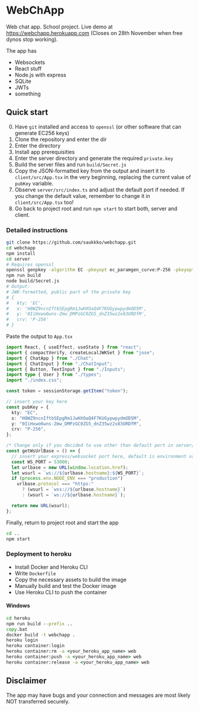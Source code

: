 # WebChApp

Web chat app. School project. Live demo at https://webchapp.herokuapp.com (Closes on 28th November when free dynos stop working).

The app has

- Websockets
- React stuff
- Node.js with express
- SQLite
- JWTs
- something

## Quick start

0. Have `git` installed and access to `openssl` (or other software that can generate EC256 keys)
1. Clone the repository and enter the dir
2. Enter the directory
3. Install app prerequisities
4. Enter the server directory and generate the required `private.key`
5. Build the server files and run `build/Secret.js`
6. Copy the JSON-formatted key from the output and insert it to `client/src/App.tsx` in the very beginning, replacing the current value of `pubKey` variable.
7. Observe `server/src/index.ts` and adjust the default port if needed. If you change the default value, remember to change it in `client/src/App.tsx` too!
8. Go back to project root and run `npm start` to start both, server and client.

### Detailed instructions

```bash
git clone https://github.com/saukkko/webchapp.git
cd webchapp
npm install
cd server
# Requires openssl
openssl genpkey -algorithm EC -pkeyopt ec_paramgen_curve:P-256 -pkeyopt ec_param_enc:named_curve -out private.key
npm run build
node build/Secret.js
# Output:
# JWK-formatted, public part of the private key
# {
#   kty: 'EC',
#   x: 'H8WZ9ncnIftbSEpgRm1JwHXOaQ4F7KUGypwpydmOD5M',
#   y: '0IiHxwo6wns-Zmw_DMPzGC0ZG5_dnZ35wz2x83URDfM',
#   crv: 'P-256'
# }
```

Paste the output to `App.tsx`

```typescript
import React, { useEffect, useState } from "react";
import { compactVerify, createLocalJWKSet } from "jose";
import { ChatApp } from "./Chat";
import { ChatInput } from "./ChatInput";
import { Button, TextInput } from "./Inputs";
import type { User } from "./types";
import "./index.css";

const token = sessionStorage.getItem("token");

// insert your key here
const pubKey = {
  kty: "EC",
  x: "H8WZ9ncnIftbSEpgRm1JwHXOaQ4F7KUGypwpydmOD5M",
  y: "0IiHxwo6wns-Zmw_DMPzGC0ZG5_dnZ35wz2x83URDfM",
  crv: "P-256",
};

/* Change only if you decided to use other than default port in server/src/index.ts */
const getWsUrlBase = () => {
  // insert your express/websocket port here, default is environment variable NODE_PORT || 53000
  const WS_PORT = 53000;
  let urlbase = new URL(window.location.href);
  let wsurl = `ws://${urlbase.hostname}:${WS_PORT}`;
  if (process.env.NODE_ENV === "production")
    urlbase.protocol === "https:"
      ? (wsurl = `wss://${urlbase.hostname}`)
      : (wsurl = `ws://${urlbase.hostname}`);

  return new URL(wsurl);
};
```

Finally, return to project root and start the app

```bash
cd ..
npm start
```

### Deployment to heroku

- Install Docker and Heroku CLI
- Write `Dockerfile`
- Copy the necessary assets to build the image
- Manually build and test the Docker image
- Use Heroku CLI to push the container

#### Windows

```bat
cd heroku
npm run build --prefix ..
copy.bat
docker build -t webchapp .
heroku login
heroku container:login
heroku container:rm -a <your_heroku_app_name> web
heroku container:push -a <your_heroku_app_name> web
heroku container:release -a <your_heroku_app_name> web
```

## Disclaimer

The app may have bugs and your connection and messages are most likely NOT transferred securely.
